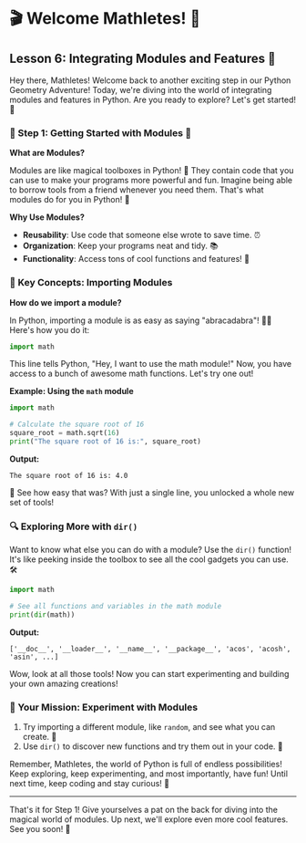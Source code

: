 # 🎬 Welcome Mathletes! 🚀

## Lesson 6: Integrating Modules and Features 🌟

Hey there, Mathletes! Welcome back to another exciting step in our Python Geometry Adventure! Today, we're diving into the world of integrating modules and features in Python. Are you ready to explore? Let's get started! 🎉

### 🏁 Step 1: Getting Started with Modules 🧩

**What are Modules?**

Modules are like magical toolboxes in Python! 🧰 They contain code that you can use to make your programs more powerful and fun. Imagine being able to borrow tools from a friend whenever you need them. That's what modules do for you in Python! 🌈

**Why Use Modules?**
- **Reusability**: Use code that someone else wrote to save time. ⏰
- **Organization**: Keep your programs neat and tidy. 📚
- **Functionality**: Access tons of cool functions and features! 🚀

### 🔑 Key Concepts: Importing Modules

**How do we import a module?**

In Python, importing a module is as easy as saying "abracadabra"! 🧙‍♂️ Here's how you do it:

```python
import math
```

This line tells Python, "Hey, I want to use the math module!" Now, you have access to a bunch of awesome math functions. Let's try one out!

**Example: Using the `math` module**

```python
import math

# Calculate the square root of 16
square_root = math.sqrt(16)
print("The square root of 16 is:", square_root)
```

**Output:**
```
The square root of 16 is: 4.0
```

🎉 See how easy that was? With just a single line, you unlocked a whole new set of tools!

### 🔍 Exploring More with `dir()`

Want to know what else you can do with a module? Use the `dir()` function! It's like peeking inside the toolbox to see all the cool gadgets you can use. 🛠️

```python
import math

# See all functions and variables in the math module
print(dir(math))
```

**Output:**
```
['__doc__', '__loader__', '__name__', '__package__', 'acos', 'acosh', 'asin', ...]
```

Wow, look at all those tools! Now you can start experimenting and building your own amazing creations!

### 🚀 Your Mission: Experiment with Modules

1. Try importing a different module, like `random`, and see what you can create. 🎲
2. Use `dir()` to discover new functions and try them out in your code. 🧪

Remember, Mathletes, the world of Python is full of endless possibilities! Keep exploring, keep experimenting, and most importantly, have fun! Until next time, keep coding and stay curious! 🌟

---

That's it for Step 1! Give yourselves a pat on the back for diving into the magical world of modules. Up next, we'll explore even more cool features. See you soon! 👋